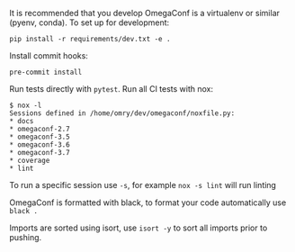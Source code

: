 It is recommended that you develop OmegaConf is a virtualenv or similar (pyenv, conda).
To set up for development:

`pip install -r requirements/dev.txt -e .`

Install commit hooks:

`pre-commit install`

Run tests directly with `pytest`.
Run all CI tests with nox:

```
$ nox -l
Sessions defined in /home/omry/dev/omegaconf/noxfile.py:
* docs
* omegaconf-2.7
* omegaconf-3.5
* omegaconf-3.6
* omegaconf-3.7
* coverage
* lint
```
To run a specific session use `-s`, for example `nox -s lint` will run linting

OmegaConf is formatted with black, to format your code automatically use `black .`

Imports are sorted using isort, use `isort -y` to sort all imports prior to pushing.